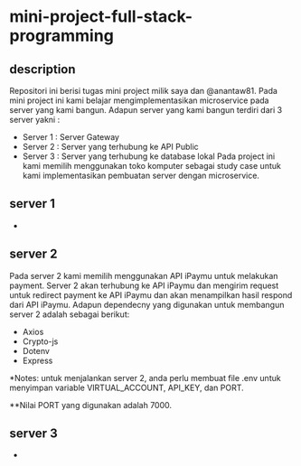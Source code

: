 # mini-project-full-stack-programming
## description
Repositori ini berisi tugas mini project milik saya dan @anantaw81.
Pada mini project ini kami belajar mengimplementasikan microservice pada server yang kami bangun.
Adapun server yang kami bangun terdiri dari 3 server yakni :
- Server 1 : Server Gateway
- Server 2 : Server yang terhubung ke API Public
- Server 3 : Server yang terhubung ke database lokal
Pada project ini kami memilih menggunakan toko komputer sebagai study case untuk kami implementasikan pembuatan server dengan microservice.
## server 1
-
## server 2
Pada server 2 kami memilih menggunakan API iPaymu untuk melakukan payment. Server 2 akan terhubung ke API iPaymu dan mengirim request untuk redirect payment ke API iPaymu dan akan menampilkan hasil respond dari API iPaymu.
Adapun dependecny yang digunakan untuk membangun server 2 adalah sebagai berikut:

- Axios
- Crypto-js
- Dotenv
- Express

*Notes: untuk menjalankan server 2, anda perlu membuat file .env untuk menyimpan variable VIRTUAL_ACCOUNT, API_KEY, dan PORT. 

**Nilai PORT yang digunakan adalah 7000.
## server 3
-
